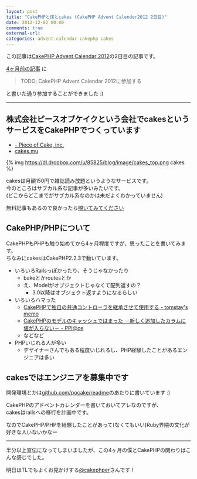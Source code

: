 ```yaml
---
layout: post
title: "CakePHPと僕とcakes (CakePHP Advent Calender2012 2日目)"
date: 2012-12-02 00:00
comments: true
external-url:
categories: advent-calendar cakephp cakes
---
```


この記事は[CakePHP Advent Calendar 2012](http://www.adventar.org/calendars/40)の2日目の記事です。

[4ヶ月前の記事](http://fukayatsu.github.com/2012/08/03/getting-started-with-cakephp/)
に
> TODO: CakePHP Advent Calendar 2012に参加する

と書いた通り参加することができました :)


-----

## 株式会社ピースオブケイクという会社でcakesというサービスをCakePHPでつくっています

- [- Piece of Cake, inc.](http://www.pieceofcake.co.jp/)
- [cakes.mu](https://cakes.mu)

{% img https://dl.dropbox.com/u/85825/blog/image/cakes_top.png cakes %}  

cakesは月額150円で雑誌読み放題というようなサービスです。  
今のところはサブカル系な記事が多いみたいです。  
(どこからどこまでがサブカル系なのかは未だよくわかっていません)  


無料記事もあるので良かったら[覗いてみてください](https://cakes.mu)

## CakePHP/PHPについて
CakePHPもPHPも触り始めてから4ヶ月程度ですが、思ったことを書いてみます。  
ちなみにcakesはCakePHP2.2.3で動いています。

- いろいろRailsっぽかったり、そうじゃなかったり
  - bakeとかroutesとか
  - え、Modelがオブジェクトじゃなくて配列返すの？
    - 3.0以降はオブジェクト返すようになるらしい
- いろいろハマった
  - [CakePHPで独自の共通コントローラを継承させて使用する - tomstay's memo](http://tomstay.hatenablog.jp/entry/20110329/1301419761)
  - [CakePHPのモデルのキャッシュではまった －新しく追加したカラムに値が入らない－ - PPl@ce](http://pplace.jp/2011/06/158/)
  - などなど
- PHPいじれる人が多い
  - デザイナーさんでもある程度いじれるし、PHP経験したことがあるエンジニアは多い



## cakesではエンジニアを募集中です
開発環境とかは[github.com/pocake/readme](https://github.com/pocake/readme)のあたりに書いています :)

CakePHPのアドベントカレンダーを書いておいてアレなのですが、  
cakesはrailsへの移行を計画中です。

なのでCakePHP/PHPを経験したことがあって(なくてもいい)Ruby界隈の文化が好きな人いないかなー

-----
半分以上宣伝になってしまいましたが、この4ヶ月の僕とCakePHPの関わりはこんな感じでした。

明日はTLでもよくお見かけする[@cakephper](https://twitter.com/cakephper)さんです！
